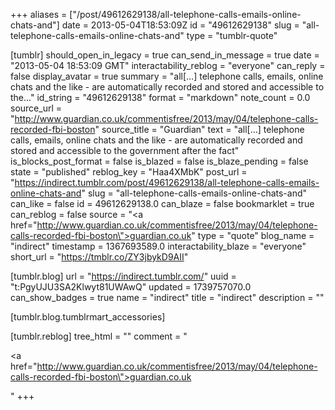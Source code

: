 +++
aliases = ["/post/49612629138/all-telephone-calls-emails-online-chats-and"]
date = 2013-05-04T18:53:09Z
id = "49612629138"
slug = "all-telephone-calls-emails-online-chats-and"
type = "tumblr-quote"

[tumblr]
should_open_in_legacy = true
can_send_in_message = true
date = "2013-05-04 18:53:09 GMT"
interactability_reblog = "everyone"
can_reply = false
display_avatar = true
summary = "all[…] telephone calls, emails, online chats and the like - are automatically recorded and stored and accessible to the..."
id_string = "49612629138"
format = "markdown"
note_count = 0.0
source_url = "http://www.guardian.co.uk/commentisfree/2013/may/04/telephone-calls-recorded-fbi-boston"
source_title = "Guardian"
text = "all[…] telephone calls, emails, online chats and the like - are automatically recorded and stored and accessible to the government after the fact"
is_blocks_post_format = false
is_blazed = false
is_blaze_pending = false
state = "published"
reblog_key = "Haa4XMbK"
post_url = "https://indirect.tumblr.com/post/49612629138/all-telephone-calls-emails-online-chats-and"
slug = "all-telephone-calls-emails-online-chats-and"
can_like = false
id = 49612629138.0
can_blaze = false
bookmarklet = true
can_reblog = false
source = "<a href=\"http://www.guardian.co.uk/commentisfree/2013/may/04/telephone-calls-recorded-fbi-boston\">guardian.co.uk</a>"
type = "quote"
blog_name = "indirect"
timestamp = 1367693589.0
interactability_blaze = "everyone"
short_url = "https://tmblr.co/ZY3jbykD9AII"

[tumblr.blog]
url = "https://indirect.tumblr.com/"
uuid = "t:PgyUJU3SA2Klwyt81UWAwQ"
updated = 1739757070.0
can_show_badges = true
name = "indirect"
title = "indirect"
description = ""

[tumblr.blog.tumblrmart_accessories]

[tumblr.reblog]
tree_html = ""
comment = "<p><a href=\"http://www.guardian.co.uk/commentisfree/2013/may/04/telephone-calls-recorded-fbi-boston\">guardian.co.uk</a></p>"
+++
